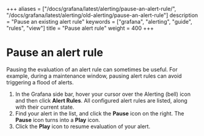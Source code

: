 +++
aliases = ["/docs/grafana/latest/alerting/pause-an-alert-rule/", "/docs/grafana/latest/alerting/old-alerting/pause-an-alert-rule"]
description = "Pause an existing alert rule"
keywords = ["grafana", "alerting", "guide", "rules", "view"]
title = "Pause alert rule"
weight = 400
+++

# Pause an alert rule

Pausing the evaluation of an alert rule can sometimes be useful. For example, during a maintenance window, pausing alert rules can avoid triggering a flood of alerts.

1. In the Grafana side bar, hover your cursor over the Alerting (bell) icon and then click **Alert Rules**. All configured alert rules are listed, along with their current state.
1. Find your alert in the list, and click the **Pause** icon on the right. The **Pause** icon turns into a **Play** icon.
1. Click the **Play** icon to resume evaluation of your alert.
